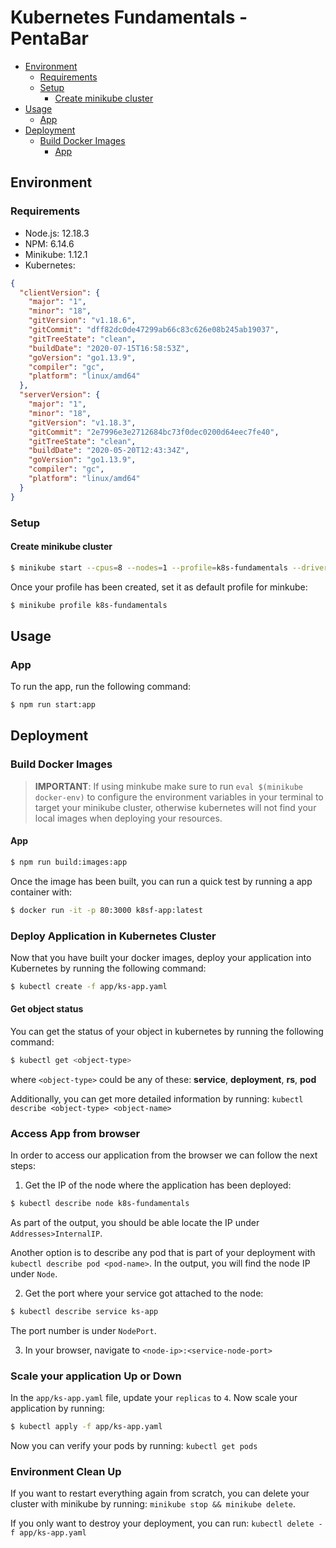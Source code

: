 # Kubernetes Fundamentals - PentaBar

- [Environment](#environment)
  - [Requirements](#requirements)
  - [Setup](#setup)
    - [Create minikube cluster](#create-minikube-cluster)
- [Usage](#usage)
  - [App](#app)
- [Deployment](#deployment)
  - [Build Docker Images](#build-docker-images)
    - [App](#app-1)

## Environment

### Requirements

- Node.js: 12.18.3
- NPM: 6.14.6
- Minikube: 1.12.1
- Kubernetes:

```json
{
  "clientVersion": {
    "major": "1",
    "minor": "18",
    "gitVersion": "v1.18.6",
    "gitCommit": "dff82dc0de47299ab66c83c626e08b245ab19037",
    "gitTreeState": "clean",
    "buildDate": "2020-07-15T16:58:53Z",
    "goVersion": "go1.13.9",
    "compiler": "gc",
    "platform": "linux/amd64"
  },
  "serverVersion": {
    "major": "1",
    "minor": "18",
    "gitVersion": "v1.18.3",
    "gitCommit": "2e7996e3e2712684bc73f0dec0200d64eec7fe40",
    "gitTreeState": "clean",
    "buildDate": "2020-05-20T12:43:34Z",
    "goVersion": "go1.13.9",
    "compiler": "gc",
    "platform": "linux/amd64"
  }
}
```

### Setup

#### Create minikube cluster

```bash
$ minikube start --cpus=8 --nodes=1 --profile=k8s-fundamentals --driver=docker
```

Once your profile has been created, set it as default profile for minkube:

```bash
$ minikube profile k8s-fundamentals
```

## Usage

### App

To run the app, run the following command:

```bash
$ npm run start:app
```

## Deployment

### Build Docker Images

> **IMPORTANT**: If using minkube make sure to run `eval $(minikube docker-env)` to configure the environment variables in your terminal to target your minikube cluster, otherwise kubernetes will not find your local images when deploying your resources.

#### App

```bash
$ npm run build:images:app
```

Once the image has been built, you can run a quick test by running a app container with:

```bash
$ docker run -it -p 80:3000 k8sf-app:latest
```

### Deploy Application in Kubernetes Cluster

Now that you have built your docker images, deploy your application into Kubernetes by running the following command:

```bash
$ kubectl create -f app/ks-app.yaml
```

#### Get object status

You can get the status of your object in kubernetes by running the following command:

```bash
$ kubectl get <object-type>
```

where `<object-type>` could be any of these: **service**, **deployment**, **rs**, **pod**

Additionally, you can get more detailed information by running: `kubectl describe <object-type> <object-name>`

### Access App from browser

In order to access our application from the browser we can follow the next steps:

1. Get the IP of the node where the application has been deployed:

```bash
$ kubectl describe node k8s-fundamentals
```

As part of the output, you should be able locate the IP under `Addresses>InternalIP`.

Another option is to describe any pod that is part of your deployment with `kubectl describe pod <pod-name>`. In the output, you will find the node IP under `Node`.

2. Get the port where your service got attached to the node:

```bash
$ kubectl describe service ks-app
```

The port number is under `NodePort`.

3. In your browser, navigate to `<node-ip>:<service-node-port>`

### Scale your application Up or Down

In the `app/ks-app.yaml` file, update your `replicas` to `4`. Now scale your application by running:

```bash
$ kubectl apply -f app/ks-app.yaml
```

Now you can verify your pods by running: `kubectl get pods`

### Environment Clean Up

If you want to restart everything again from scratch, you can delete your cluster with minikube by running: `minikube stop && minikube delete`.

If you only want to destroy your deployment, you can run: `kubectl delete -f app/ks-app.yaml`
